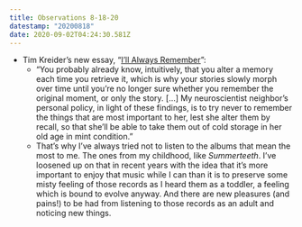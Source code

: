 ```yaml
---
title: Observations 8-18-20
datestamp: "20200818"
date: 2020-09-02T04:24:30.581Z
---
```

- Tim Kreider’s new essay, “[I’ll Always Remember](https://humanparts.medium.com/ill-always-remember-7bd0de64c38a)”:
	- “You probably already know, intuitively, that you alter a memory each time you retrieve it, which is why your stories slowly morph over time until you’re no longer sure whether you remember the original moment, or only the story. […] My neuroscientist neighbor’s personal policy, in light of these findings, is to try never to remember the things that are most important to her, lest she alter them by recall, so that she’ll be able to take them out of cold storage in her old age in mint condition.”
	- That’s why I’ve always tried not to listen to the albums that mean the most to me. The ones from my childhood, like *Summerteeth*. I’ve loosened up on that in recent years with the idea that it’s more important to enjoy that music while I can than it is to preserve some misty feeling of those records as I heard them as a toddler, a feeling which is bound to evolve anyway. And there are new pleasures (and pains!) to be had from listening to those records as an adult and noticing new things.